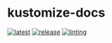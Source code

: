 # kustomize-docs

[![latest](https://github.com/archmachina/kustomize-docs/workflows/latest/badge.svg)](https://github.com/archmachina/kustomize-docs/actions?query=workflow%3Alatest)
[![release](https://github.com/archmachina/kustomize-docs/workflows/release/badge.svg)](https://github.com/archmachina/kustomize-docs/actions?query=workflow%3Arelease)
[![linting](https://github.com/archmachina/kustomize-docs/workflows/linting/badge.svg)](https://github.com/archmachina/kustomize-docs/actions?query=workflow%3Alinting)
